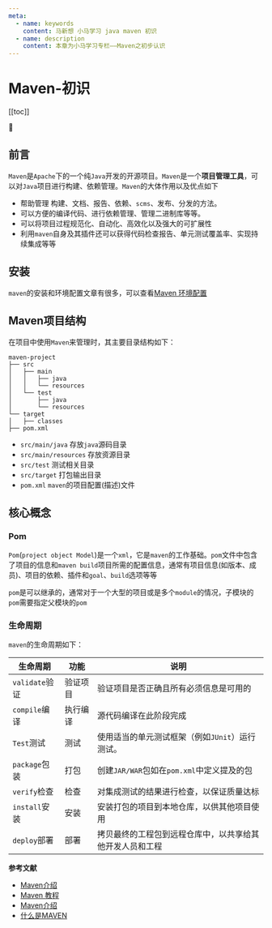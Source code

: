 ```yaml
---
meta:
  - name: keywords
    content: 马新想 小马学习 java maven 初识
  - name: description
    content: 本章为小马学习专栏——Maven之初步认识
---
```

# Maven-初识

[[toc]]

:horse: 


## 前言

`Maven`是`Apache`下的一个纯`Java`开发的开源项目。`Maven`是一个**项目管理工具**，可以对`Java`项目进行构建、依赖管理。`Maven`的大体作用以及优点如下

- 帮助管理 构建、文档、报告、依赖、`scms`、发布、分发的方法。
- 可以方便的编译代码、进行依赖管理、管理二进制库等等。
- 可以将项目过程规范化、自动化、高效化以及强大的可扩展性
- 利用`maven`自身及其插件还可以获得代码检查报告、单元测试覆盖率、实现持续集成等等


## 安装

`maven`的安装和环境配置文章有很多，可以查看[Maven 环境配置](https://www.runoob.com/maven/maven-setup.html)


## Maven项目结构

在项目中使用`Maven`来管理时，其主要目录结构如下：

```
maven-project
├── src
│   ├── main
│   │   ├── java
│   │   └── resources
│   └── test
│       ├── java
│       └── resources
└── target
│   ├── classes
├── pom.xml
```

- `src/main/java` 存放`java`源码目录
- `src/main/resources` 存放资源目录
- `src/test` 测试相关目录
- `src/target` 打包输出目录
- `pom.xml` `maven`的项目配置(描述)文件

## 核心概念


### Pom

`Pom`(`project object Model`)是一个`xml`，它是`maven`的工作基础。`pom`文件中包含了项目的信息和`maven build`项目所需的配置信息，通常有项目信息(如版本、成员)、项目的依赖、插件和`goal`、`build`选项等等

`pom`是可以继承的，通常对于一个大型的项目或是多个`module`的情况，子模块的`pom`需要指定父模块的`pom`

### 生命周期

`maven`的生命周期如下：

|生命周期|功能|说明|
|---|---|---|
|`validate`验证|验证项目|验证项目是否正确且所有必须信息是可用的|
|`compile`编译|执行编译|源代码编译在此阶段完成|
|`Test`测试|测试|使用适当的单元测试框架（例如`JUnit`）运行测试。|
|`package`包装|打包|创建`JAR/WAR`包如在`pom.xml`中定义提及的包|
|`verify`检查|检查|对集成测试的结果进行检查，以保证质量达标|
|`install`安装|安装|安装打包的项目到本地仓库，以供其他项目使用|
|`deploy`部署|部署|拷贝最终的工程包到远程仓库中，以共享给其他开发人员和工程|



**参考文献**

- [Maven介绍](https://www.liaoxuefeng.com/wiki/1252599548343744/1309301146648610)
- [Maven 教程](https://www.runoob.com/maven/maven-tutorial.html)
- [Maven介绍](https://www.trinea.cn/android/maven/)
- [什么是MAVEN](https://how2j.cn/k/maven/maven-introduction/1328.html)